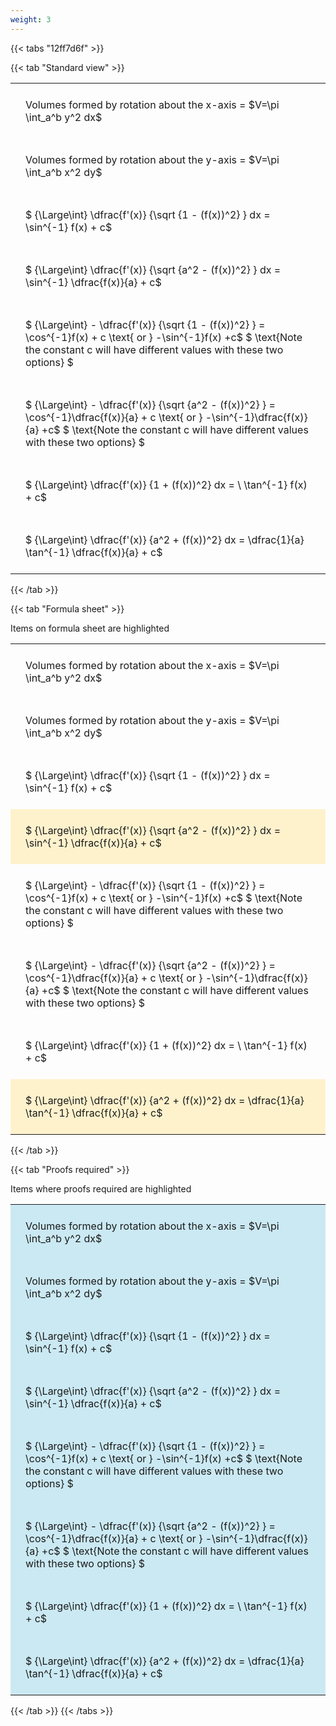 ```yaml
---
weight: 3
---
```


{{< tabs "12ff7d6f" >}}

{{< tab "Standard view" >}}

<style type="text/css">
#T_standard_fdcb17d6806a8e6e th.col_heading {
  text-align: left;
  font-size: 1em;
}
#T_standard_fdcb17d6806a8e6e td {
  text-align: left;
  font-size: 1em;
  padding: 1.5em;
}
</style>
<table id="T_standard_fdcb17d6806a8e6e">
  <thead>
  </thead>
  <tbody>
    <tr>
      <td id="T_standard_fdcb17d6806a8e6e_row0_col0" class="data row0 col0" >Volumes formed by rotation about the x-axis = $V=\pi \int_a^b y^2 dx$</td>
    </tr>
    <tr>
      <td id="T_standard_fdcb17d6806a8e6e_row1_col0" class="data row1 col0" >Volumes formed by rotation about the y-axis = $V=\pi \int_a^b x^2 dy$</td>
    </tr>
    <tr>
      <td id="T_standard_fdcb17d6806a8e6e_row2_col0" class="data row2 col0" >$ {\Large\int} \dfrac{f'(x)} {\sqrt {1 - (f(x))^2} } dx = \sin^{-1} f(x) + c$</td>
    </tr>
    <tr>
      <td id="T_standard_fdcb17d6806a8e6e_row3_col0" class="data row3 col0" >$ {\Large\int} \dfrac{f'(x)} {\sqrt {a^2 - (f(x))^2} } dx = \sin^{-1} \dfrac{f(x)}{a} + c$</td>
    </tr>
    <tr>
      <td id="T_standard_fdcb17d6806a8e6e_row4_col0" class="data row4 col0" >$ {\Large\int} - \dfrac{f'(x)} {\sqrt {1 - (f(x))^2} }  = \cos^{-1}f(x) + c \text{ or } -\sin^{-1}f(x) +c$
$ \text{Note the constant c will have different values with these two options} $</td>
    </tr>
    <tr>
      <td id="T_standard_fdcb17d6806a8e6e_row5_col0" class="data row5 col0" >$ {\Large\int} - \dfrac{f'(x)} {\sqrt {a^2 - (f(x))^2} }  = \cos^{-1}\dfrac{f(x)}{a} + c \text{ or } -\sin^{-1}\dfrac{f(x)}{a} +c$
$ \text{Note the constant c will have different values with these two options} $</td>
    </tr>
    <tr>
      <td id="T_standard_fdcb17d6806a8e6e_row6_col0" class="data row6 col0" >$ {\Large\int} \dfrac{f'(x)} {1 + (f(x))^2} dx = \ \tan^{-1} f(x) + c$</td>
    </tr>
    <tr>
      <td id="T_standard_fdcb17d6806a8e6e_row7_col0" class="data row7 col0" >$ {\Large\int} \dfrac{f'(x)} {a^2 + (f(x))^2} dx = \dfrac{1}{a} \tan^{-1} \dfrac{f(x)}{a} + c$</td>
    </tr>
  </tbody>
</table>
{{< /tab >}}

{{< tab "Formula sheet" >}}

Items on formula sheet are highlighted 
<br>
<style type="text/css">
#T_formula_sheet_cdeebf700ec6d62f th.col_heading {
  text-align: left;
  font-size: 1em;
}
#T_formula_sheet_cdeebf700ec6d62f td {
  text-align: left;
  font-size: 1em;
  padding: 1.5em;
}
#T_formula_sheet_cdeebf700ec6d62f_row0_col0, #T_formula_sheet_cdeebf700ec6d62f_row1_col0, #T_formula_sheet_cdeebf700ec6d62f_row2_col0, #T_formula_sheet_cdeebf700ec6d62f_row4_col0, #T_formula_sheet_cdeebf700ec6d62f_row5_col0, #T_formula_sheet_cdeebf700ec6d62f_row6_col0 {
  background-color: rgba(0,0,0,0);
}
#T_formula_sheet_cdeebf700ec6d62f_row3_col0, #T_formula_sheet_cdeebf700ec6d62f_row7_col0 {
  background-color: rgba(255,194,10, 0.2);
}
</style>
<table id="T_formula_sheet_cdeebf700ec6d62f">
  <thead>
  </thead>
  <tbody>
    <tr>
      <td id="T_formula_sheet_cdeebf700ec6d62f_row0_col0" class="data row0 col0" >Volumes formed by rotation about the x-axis = $V=\pi \int_a^b y^2 dx$</td>
    </tr>
    <tr>
      <td id="T_formula_sheet_cdeebf700ec6d62f_row1_col0" class="data row1 col0" >Volumes formed by rotation about the y-axis = $V=\pi \int_a^b x^2 dy$</td>
    </tr>
    <tr>
      <td id="T_formula_sheet_cdeebf700ec6d62f_row2_col0" class="data row2 col0" >$ {\Large\int} \dfrac{f'(x)} {\sqrt {1 - (f(x))^2} } dx = \sin^{-1} f(x) + c$</td>
    </tr>
    <tr>
      <td id="T_formula_sheet_cdeebf700ec6d62f_row3_col0" class="data row3 col0" >$ {\Large\int} \dfrac{f'(x)} {\sqrt {a^2 - (f(x))^2} } dx = \sin^{-1} \dfrac{f(x)}{a} + c$</td>
    </tr>
    <tr>
      <td id="T_formula_sheet_cdeebf700ec6d62f_row4_col0" class="data row4 col0" >$ {\Large\int} - \dfrac{f'(x)} {\sqrt {1 - (f(x))^2} }  = \cos^{-1}f(x) + c \text{ or } -\sin^{-1}f(x) +c$
$ \text{Note the constant c will have different values with these two options} $</td>
    </tr>
    <tr>
      <td id="T_formula_sheet_cdeebf700ec6d62f_row5_col0" class="data row5 col0" >$ {\Large\int} - \dfrac{f'(x)} {\sqrt {a^2 - (f(x))^2} }  = \cos^{-1}\dfrac{f(x)}{a} + c \text{ or } -\sin^{-1}\dfrac{f(x)}{a} +c$
$ \text{Note the constant c will have different values with these two options} $</td>
    </tr>
    <tr>
      <td id="T_formula_sheet_cdeebf700ec6d62f_row6_col0" class="data row6 col0" >$ {\Large\int} \dfrac{f'(x)} {1 + (f(x))^2} dx = \ \tan^{-1} f(x) + c$</td>
    </tr>
    <tr>
      <td id="T_formula_sheet_cdeebf700ec6d62f_row7_col0" class="data row7 col0" >$ {\Large\int} \dfrac{f'(x)} {a^2 + (f(x))^2} dx = \dfrac{1}{a} \tan^{-1} \dfrac{f(x)}{a} + c$</td>
    </tr>
  </tbody>
</table>
{{< /tab >}}

{{< tab "Proofs required" >}}

Items where proofs required are highlighted 
<br>
<style type="text/css">
#T_proof_required_2dacf647a23b6903 th.col_heading {
  text-align: left;
  font-size: 1em;
}
#T_proof_required_2dacf647a23b6903 td {
  text-align: left;
  font-size: 1em;
  padding: 1.5em;
}
#T_proof_required_2dacf647a23b6903_row0_col0, #T_proof_required_2dacf647a23b6903_row1_col0, #T_proof_required_2dacf647a23b6903_row2_col0, #T_proof_required_2dacf647a23b6903_row3_col0, #T_proof_required_2dacf647a23b6903_row4_col0, #T_proof_required_2dacf647a23b6903_row5_col0, #T_proof_required_2dacf647a23b6903_row6_col0, #T_proof_required_2dacf647a23b6903_row7_col0 {
  background-color: rgba(0,150,200, 0.2);
}
</style>
<table id="T_proof_required_2dacf647a23b6903">
  <thead>
  </thead>
  <tbody>
    <tr>
      <td id="T_proof_required_2dacf647a23b6903_row0_col0" class="data row0 col0" >Volumes formed by rotation about the x-axis = $V=\pi \int_a^b y^2 dx$</td>
    </tr>
    <tr>
      <td id="T_proof_required_2dacf647a23b6903_row1_col0" class="data row1 col0" >Volumes formed by rotation about the y-axis = $V=\pi \int_a^b x^2 dy$</td>
    </tr>
    <tr>
      <td id="T_proof_required_2dacf647a23b6903_row2_col0" class="data row2 col0" >$ {\Large\int} \dfrac{f'(x)} {\sqrt {1 - (f(x))^2} } dx = \sin^{-1} f(x) + c$</td>
    </tr>
    <tr>
      <td id="T_proof_required_2dacf647a23b6903_row3_col0" class="data row3 col0" >$ {\Large\int} \dfrac{f'(x)} {\sqrt {a^2 - (f(x))^2} } dx = \sin^{-1} \dfrac{f(x)}{a} + c$</td>
    </tr>
    <tr>
      <td id="T_proof_required_2dacf647a23b6903_row4_col0" class="data row4 col0" >$ {\Large\int} - \dfrac{f'(x)} {\sqrt {1 - (f(x))^2} }  = \cos^{-1}f(x) + c \text{ or } -\sin^{-1}f(x) +c$
$ \text{Note the constant c will have different values with these two options} $</td>
    </tr>
    <tr>
      <td id="T_proof_required_2dacf647a23b6903_row5_col0" class="data row5 col0" >$ {\Large\int} - \dfrac{f'(x)} {\sqrt {a^2 - (f(x))^2} }  = \cos^{-1}\dfrac{f(x)}{a} + c \text{ or } -\sin^{-1}\dfrac{f(x)}{a} +c$
$ \text{Note the constant c will have different values with these two options} $</td>
    </tr>
    <tr>
      <td id="T_proof_required_2dacf647a23b6903_row6_col0" class="data row6 col0" >$ {\Large\int} \dfrac{f'(x)} {1 + (f(x))^2} dx = \ \tan^{-1} f(x) + c$</td>
    </tr>
    <tr>
      <td id="T_proof_required_2dacf647a23b6903_row7_col0" class="data row7 col0" >$ {\Large\int} \dfrac{f'(x)} {a^2 + (f(x))^2} dx = \dfrac{1}{a} \tan^{-1} \dfrac{f(x)}{a} + c$</td>
    </tr>
  </tbody>
</table>
{{< /tab >}}
{{< /tabs >}}